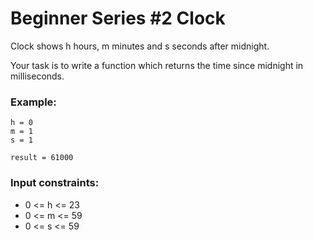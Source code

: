 # Beginner Series #2 Clock

Clock shows h hours, m minutes and s seconds after midnight.

Your task is to write a function which returns the time since midnight in milliseconds.

### Example:
```
h = 0
m = 1
s = 1

result = 61000
```

### Input constraints:
- 0 <= h <= 23
- 0 <= m <= 59
- 0 <= s <= 59